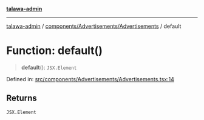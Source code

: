 [**talawa-admin**](../../../../README.md)

***

[talawa-admin](../../../../README.md) / [components/Advertisements/Advertisements](../README.md) / default

# Function: default()

> **default**(): `JSX.Element`

Defined in: [src/components/Advertisements/Advertisements.tsx:14](https://github.com/gautam-divyanshu/talawa-admin/blob/334f0f7773e45df65600a1da08d00c41806347e4/src/components/Advertisements/Advertisements.tsx#L14)

## Returns

`JSX.Element`
